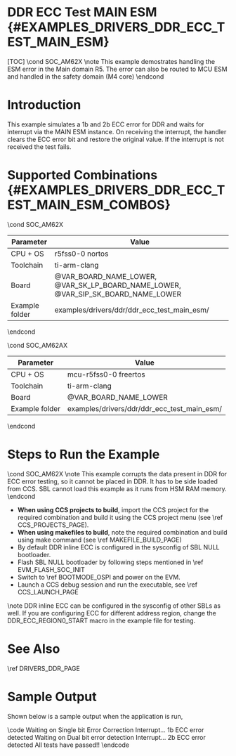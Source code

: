 # DDR ECC Test MAIN ESM {#EXAMPLES_DRIVERS_DDR_ECC_TEST_MAIN_ESM}

[TOC]
\cond SOC_AM62X
\note This example demostrates handling the ESM error in the Main domain R5.
The error can also be routed to MCU ESM and handled in the safety domain (M4 core)
\endcond

# Introduction

This example simulates a 1b and 2b ECC error for DDR and waits for interrupt via the MAIN ESM instance.
On receiving the interrupt, the handler clears the ECC error bit and restore the original value.
If the interrupt is not received the test fails.

# Supported Combinations {#EXAMPLES_DRIVERS_DDR_ECC_TEST_MAIN_ESM_COMBOS}

\cond SOC_AM62X

 Parameter      | Value
 ---------------|-----------
 CPU + OS       | r5fss0-0 nortos
 Toolchain      | ti-arm-clang
 Board          | @VAR_BOARD_NAME_LOWER, @VAR_SK_LP_BOARD_NAME_LOWER, @VAR_SIP_SK_BOARD_NAME_LOWER
 Example folder | examples/drivers/ddr/ddr_ecc_test_main_esm/

\endcond

\cond SOC_AM62AX

 Parameter      | Value
 ---------------|-----------
 CPU + OS       | mcu-r5fss0-0 freertos
 Toolchain      | ti-arm-clang
 Board          | @VAR_BOARD_NAME_LOWER
 Example folder | examples/drivers/ddr/ddr_ecc_test_main_esm/

\endcond

# Steps to Run the Example

\cond SOC_AM62X
\note This example corrupts the data present in DDR for ECC error testing, so it cannot be placed in DDR.
It has to be side loaded from CCS. SBL cannot load this example as it runs from HSM RAM memory.
\endcond

- **When using CCS projects to build**, import the CCS project for the required combination
  and build it using the CCS project menu (see \ref CCS_PROJECTS_PAGE).
- **When using makefiles to build**, note the required combination and build using
  make command (see \ref MAKEFILE_BUILD_PAGE)
- By default DDR inline ECC is configured in the sysconfig of SBL NULL bootloader.
- Flash SBL NULL bootloader by following steps mentioned in \ref EVM_FLASH_SOC_INIT
- Switch to \ref BOOTMODE_OSPI and power on the EVM.
- Launch a CCS debug session and run the executable, see \ref CCS_LAUNCH_PAGE

\note DDR inline ECC can be configured in the sysconfig of other SBLs as well. If you are configuring ECC for different
address region, change the DDR_ECC_REGION0_START macro in the example file for testing.


# See Also

\ref DRIVERS_DDR_PAGE

# Sample Output

Shown below is a sample output when the application is run,

\code
Waiting on Single bit Error Correction Interrupt...
1b ECC error detected
Waiting on Dual bit error detection Interrupt...
2b ECC error detected
All tests have passed!!
\endcode
